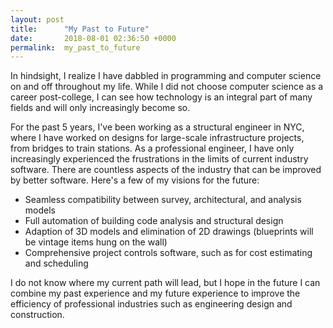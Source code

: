 ```yaml
---
layout: post
title:      "My Past to Future"
date:       2018-08-01 02:36:50 +0000
permalink:  my_past_to_future
---
```



In hindsight, I realize I have dabbled in programming and computer science on and off throughout my life. While I did not choose computer science as a career post-college, I can see how technology is an integral part of many fields and will only increasingly become so. 

For the past 5 years, I've been working as a structural engineer in NYC, where I have worked on designs for large-scale infrastructure projects, from bridges to train stations. As a professional engineer, I have only increasingly experienced the frustrations in the limits of current industry software. There are countless aspects of the industry that can be improved by better software. Here's a few of my visions for the future:
* Seamless compatibility between survey, architectural, and analysis models
* Full automation of building code analysis and structural design
* Adaption of 3D models and elimination of 2D drawings (blueprints will be vintage items hung on the wall)
* Comprehensive project controls software, such as for cost estimating and scheduling

I do not know where my current path will lead, but I hope in the future I can combine my past experience and my future experience to improve the efficiency of professional industries such as engineering design and construction. 
